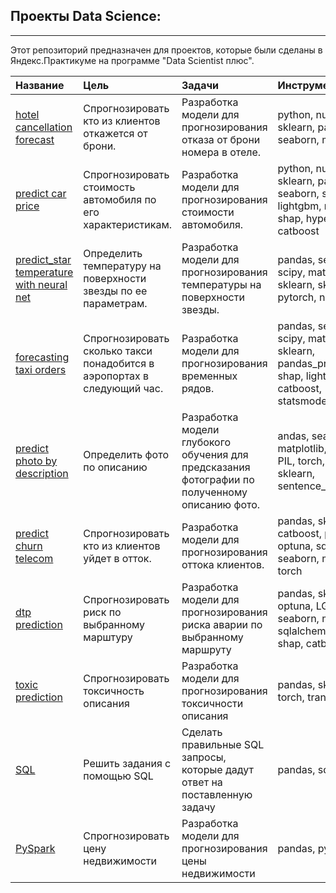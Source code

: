 ## Проекты Data Science: 

---

Этот репозиторий предназначен для проектов, которые были сделаны в Яндекс.Практикуме на программе "Data Scientist плюс".

| Название | Цель | Задачи | Инструменты |
| :-------------------- | :--------------------- |:---------------------------|:---------------------------|
| [hotel cancellation forecast](https://github.com/juniorromanenko/training_projects/tree/master/hotel_cancellation_forecast) | Спрогнозировать кто из клиентов откажется от брони. |Разработка модели для прогнозирования отказа от брони номера в отеле.| python, numpy, sklearn, pandas, seaborn, matplotlib. |
| [predict car price](https://github.com/juniorromanenko/training_projects/tree/master/predict_car_price) | Спрогнозировать стоимость автомобиля по его характеристикам. |Разработка модели для прогнозирования стоимости автомобиля. |python, numpy, sklearn, pandas, seaborn, scipy, lightgbm, matplotlib, shap, hyperopt, catboost |
| [predict_star temperature with neural net](https://github.com/juniorromanenko/training_projects/tree/master/predict_star_temperature_with_neural_net) | Определить температуру на поверхности звезды по ее параметрам. |Разработка модели для прогнозирования температуры на поверхности звезды. |pandas, seaborn, scipy, matplotlib, sklearn, skorch, pytorch, numpy |
| [forecasting taxi orders](https://github.com/juniorromanenko/training_projects/tree/master/forecasting_taxi_orders) | Спрогнозировать сколько такси понадобится в аэропортах в следующий час. | Разработка модели для прогнозирования временных рядов. |pandas, seaborn, scipy, matplotlib, sklearn, pandas_profiling, shap, lightgbm, catboost, statsmodels|
| [predict photo by description](https://github.com/juniorromanenko/training_projects/tree/master/predict_photo_by_description) | Определить фото по описанию | Разработка модели глубокого обучения для предсказания фотографии по полученному описанию фото.|andas, seaborn, re, matplotlib, numpy, PIL, torch, nltk, sklearn, sentence_transformer|
| [predict churn telecom](https://github.com/juniorromanenko/training_projects/tree/master/predict_churn_telecom)| Спрогнозировать кто из клиентов уйдет в отток. | Разработка модели для прогнозирования оттока клиентов. |pandas, sklearn, catboost, phik, optuna, sqlalchemy, seaborn, matplotlib, torch |
| [dtp prediction](https://github.com/juniorromanenko/training_projects/tree/master/dtp_prediction)| Спрогнозировать риск по выбранному марштуру | Разработка модели для прогнозирования риска аварии по выбранному маршруту |pandas, sklearn, optuna, LGBM, seaborn, matplotlib, sqlalchemy, numpy, shap, catboost |
| [toxic prediction](https://github.com/juniorromanenko/training_projects/tree/master/toxic_prediction)| Спрогнозировать токсичность описания | Разработка модели для прогнозирования токсичности описания |pandas, sklearn, re, torch, transformers |
| [SQL](https://github.com/juniorromanenko/training_projects/tree/master/sql_tasks)| Решить задания с помощью SQL | Сделать правильные SQL запросы, которые дадут ответ на поставленную задачу | pandas, sqlalchemy |
| [PySpark](https://github.com/juniorromanenko/training_projects/tree/master/work_with_pyspark)| Спрогнозировать цену недвижимости | Разработка модели для прогнозирования цены недвижимости |pandas, pyspark |
